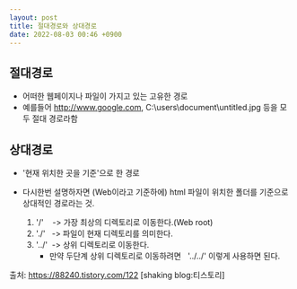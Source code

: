```yaml
---
layout: post
title: 절대경로와 상대경로
date: 2022-08-03 00:46 +0900
---
```


## 절대경로
- 어떠한 웹페이지나 파일이 가지고 있는 고유한 경로
- 예를들어 http://www.google.com, C:\users\document\untitled.jpg 등을 모두 절대 경로라함
  
## 상대경로
- '현재 위치한 곳을 기준'으로 한 경로
- 다시한번 설명하자면 (Web이라고 기준하에) html 파일이 위치한 폴더를 기준으로 상대적인 경로라는 것.  
  
  1. '/'    -> 가장 최상의 디렉토리로 이동한다.(Web root) 
  2. './'   -> 파일이 현재 디렉토리를 의미한다.   
  3. '../'  -> 상위 디렉토리로 이동한다.
      - 만약 두단계 상위 디렉토리로 이동하려면   '../../' 이렇게 사용하면 된다.



출처: https://88240.tistory.com/122 [shaking blog:티스토리]